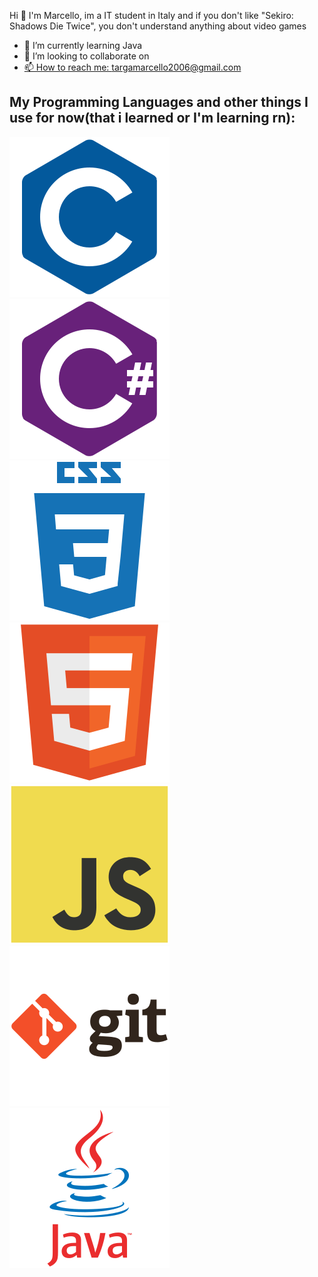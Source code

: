 Hi 👋 I'm Marcello, im a IT student in Italy and if you don't like "Sekiro: Shadows Die Twice", you don't understand anything about video games

- 🌱 I’m currently learning Java
- 👯 I’m looking to collaborate on <a href ="https://github.com/ArmandoAnescu">
- 📫 How to reach me: targamarcello2006@gmail.com

## My Programming Languages and other things I use for now(that i learned or I'm learning rn):
<div>
  <img src="https://github.com/devicons/devicon/blob/master/icons/c/c-plain.svg">
  <img src="https://github.com/devicons/devicon/blob/master/icons/csharp/csharp-plain.svg">
  <img src="https://github.com/devicons/devicon/blob/master/icons/css3/css3-plain-wordmark.svg">
  <img src="https://github.com/devicons/devicon/blob/master/icons/html5/html5-original.svg">
  <img src="https://github.com/devicons/devicon/blob/master/icons/javascript/javascript-original.svg">
  <img src="https://github.com/devicons/devicon/blob/master/icons/git/git-original-wordmark.svg">
  <img src="https://github.com/devicons/devicon/blob/master/icons/java/java-original-wordmark.svg">
</div>
